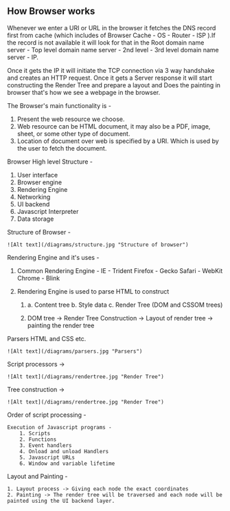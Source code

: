 ## How Browser works 

Whenever we enter a URI or URL in the browser it fetches the DNS record first from cache (which includes of Browser Cache - OS - Router - ISP ).If the record is not available it will look for that in the Root domain name server - Top level domain name server - 2nd level - 3rd level domain name server - IP.

Once it gets the IP it will initiate the TCP connection via 3 way handshake and creates an HTTP request. Once it gets a Server response it will start constructing the Render Tree and prepare a layout and Does the painting in browser that's how we see a webpage in the browser.


The Browser's main functionality is - 
1. Present the web resource we choose.
2. Web resource can be HTML document, it may also be a PDF, image, sheet, or some other type of document.
3. Location of document over web is specified by a URI. Which is used by the user to fetch the document.


Browser High level Structure -

1. User interface
2. Browser engine
3. Rendering Engine
4. Networking
5. UI backend
6. Javascript Interpreter
7. Data storage

Structure of Browser -

	![Alt text](/diagrams/structure.jpg "Structure of browser")
    

Rendering Engine and it's uses -

1. Common Rendering Engine - IE - Trident
	Firefox - Gecko
	Safari - WebKit
	Chrome - Blink

2. Rendering Engine is used to parse HTML to construct

	1. a. Content tree  b. Style data c. Render Tree (DOM and CSSOM trees)

	2. DOM tree -> Render Tree Construction -> Layout of render tree -> painting the render tree


Parsers HTML and CSS etc.

	![Alt text](/diagrams/parsers.jpg "Parsers")


Script processors ->

	![Alt text](/diagrams/rendertree.jpg "Render Tree")


Tree construction -> 

	![Alt text](/diagrams/rendertree.jpg "Render Tree")


Order of script processing - 

	Execution of Javascript programs - 
		1. Scripts
		2. Functions 
		3. Event handlers
		4. Onload and unload Handlers
		5. Javascript URLs
		6. Window and variable lifetime


Layout and Painting - 

	1. Layout process -> Giving each node the exact coordinates
	2. Painting -> The render tree will be traversed and each node will be painted using the UI backend layer.